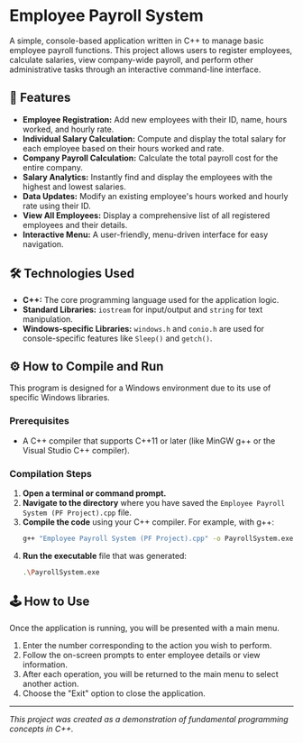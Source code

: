 # Employee Payroll System

A simple, console-based application written in C++ to manage basic employee payroll functions. This project allows users to register employees, calculate salaries, view company-wide payroll, and perform other administrative tasks through an interactive command-line interface.

## 🚀 Features

* **Employee Registration:** Add new employees with their ID, name, hours worked, and hourly rate.
* **Individual Salary Calculation:** Compute and display the total salary for each employee based on their hours worked and rate.
* **Company Payroll Calculation:** Calculate the total payroll cost for the entire company.
* **Salary Analytics:** Instantly find and display the employees with the highest and lowest salaries.
* **Data Updates:** Modify an existing employee's hours worked and hourly rate using their ID.
* **View All Employees:** Display a comprehensive list of all registered employees and their details.
* **Interactive Menu:** A user-friendly, menu-driven interface for easy navigation.

## 🛠️ Technologies Used

* **C++:** The core programming language used for the application logic.
* **Standard Libraries:** `iostream` for input/output and `string` for text manipulation.
* **Windows-specific Libraries:** `windows.h` and `conio.h` are used for console-specific features like `Sleep()` and `getch()`.

## ⚙️ How to Compile and Run

This program is designed for a Windows environment due to its use of specific Windows libraries.

### Prerequisites

* A C++ compiler that supports C++11 or later (like MinGW g++ or the Visual Studio C++ compiler).

### Compilation Steps

1.  **Open a terminal or command prompt.**
2.  **Navigate to the directory** where you have saved the `Employee Payroll System (PF Project).cpp` file.
3.  **Compile the code** using your C++ compiler. For example, with g++:
    ```sh
    g++ "Employee Payroll System (PF Project).cpp" -o PayrollSystem.exe
    ```
4.  **Run the executable** file that was generated:
    ```sh
    .\PayrollSystem.exe
    ```

## 🕹️ How to Use

Once the application is running, you will be presented with a main menu.

1.  Enter the number corresponding to the action you wish to perform.
2.  Follow the on-screen prompts to enter employee details or view information.
3.  After each operation, you will be returned to the main menu to select another action.
4.  Choose the "Exit" option to close the application.

---

*This project was created as a demonstration of fundamental programming concepts in C++.*
